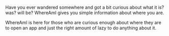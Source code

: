 Have you ever wandered somewhere and got a bit curious about what it is? was? will be?
WhereAmI gives you simple information about where you are.

WhereAmI is here for those who are curious enough about where they are to open an app and just the right amount of lazy to do anything about it.
